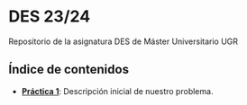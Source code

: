 # DES 23/24
 Repositorio de la asignatura DES de Máster Universitario UGR


## Índice de contenidos

- [**Práctica 1**](Practica%201/): Descripción inicial de nuestro problema.